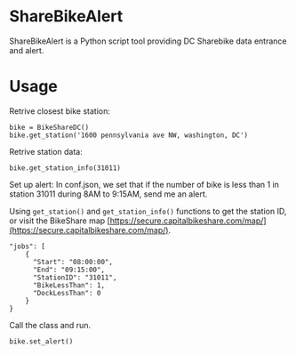 # ShareBikeAlert

ShareBikeAlert is a Python script tool providing DC Sharebike data entrance and alert.

# Usage

Retrive closest bike station:
```
bike = BikeShareDC()
bike.get_station('1600 pennsylvania ave NW, washington, DC')
```

Retrive station data:
```
bike.get_station_info(31011)
```

Set up alert:
In conf.json, we set that if the number of bike is less than 1 in station 31011 during 8AM to 9:15AM, send me an alert.

Using `get_station()` and `get_station_info()` functions to get the station ID, or visit the BikeShare map [https://secure.capitalbikeshare.com/map/](https://secure.capitalbikeshare.com/map/).
```
"jobs": [
    {
      "Start": "08:00:00",
      "End": "09:15:00",
      "StationID": "31011",
      "BikeLessThan": 1,
      "DockLessThan": 0
    }
}
```

Call the class and run.
```
bike.set_alert()
```
